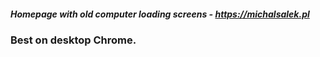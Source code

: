 ##### Homepage with old computer loading screens - https://michalsalek.pl

### Best on desktop Chrome.
